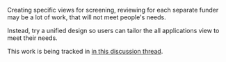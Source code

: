 


Creating specific views for screening, reviewing for each separate funder may be a lot of work, that will not meet people's needs.

Instead, try a unified design so users can tailor the all applications view to meet their needs.

This work is being tracked in [in this discussion thread](https://github.com/HyphaApp/hypha/discussions/2278).
